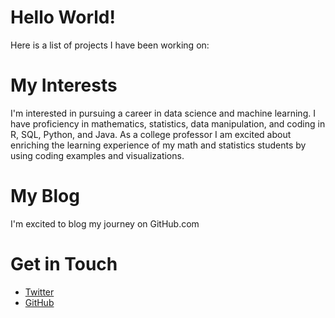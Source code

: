 # Hello World!
Here is a list of projects I have been working on:

# My Interests

I'm interested in pursuing a career in data science and machine learning. I have proficiency in mathematics, statistics, data manipulation, and coding in R, SQL, Python, and Java.  As a college professor I am excited about enriching the learning experience of my math and statistics students by using coding examples and visualizations.

# My Blog

I'm excited to blog my journey on GitHub.com

# Get in Touch

<ul>
<li><a href="https://twitter.com/{{site.twitter_@1djfreeland}}">Twitter</a></li>

<li><a href="https://github.com/{{site.github_Daniel_Freeland }}">GitHub</a></li>
</ul>
